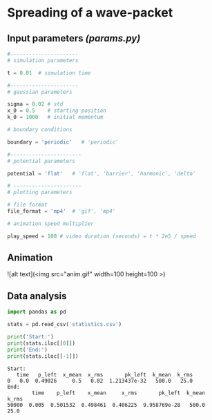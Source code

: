 # Spreading of a wave-packet

## Input parameters _(params.py)_


```python
#----------------------
# simulation parameters

t = 0.01  # simulation time

#----------------------
# gaussian parameters

sigma = 0.02 # std
x_0 = 0.5    # starting position 
k_0 = 1000   # initial momentum

# boundary conditions

boundary = 'periodic'   # 'periodic'

#-----------------------
# potential parameters

potential = 'flat'   # 'flat', 'barrier', 'harmonic', 'delta'

# ----------------------
# plotting parameters

# file format
file_format = 'mp4'  # 'gif', 'mp4'

# animation speed multiplier

play_speed = 100 # video duration (seconds) = t * 2e5 / speed
```

## Animation

![alt text](<img src="anim.gif" width=100 height=100 \>)


## Data analysis


```python
import pandas as pd

stats = pd.read_csv('statistics.csv')

print('Start:')
print(stats.iloc[[0]])
print('End:')
print(stats.iloc[[-1]])
```

    Start:
       time   p_left  x_mean  x_rms       pk_left  k_mean  k_rms
    0   0.0  0.49026     0.5   0.02  1.213437e-32   500.0   25.0
    End:
            time    p_left    x_mean     x_rms       pk_left  k_mean  k_rms
    50000  0.005  0.501532  0.498461  0.406225  9.958769e-28   500.0   25.0

